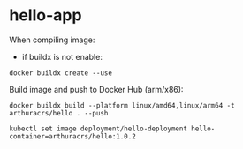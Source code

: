 # hello-app
When compiling image:
- if buildx is not enable:
```
docker buildx create --use
```
Build image and push to Docker Hub (arm/x86):
```
docker buildx build --platform linux/amd64,linux/arm64 -t arthuracrs/hello . --push
```
```
kubectl set image deployment/hello-deployment hello-container=arthuracrs/hello:1.0.2
```
